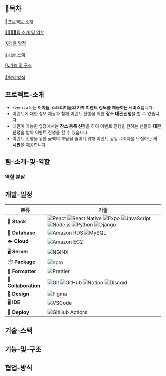 ## 📌목차

[📄프로젝트 소개](#프로젝트-소개)

[👨‍👩‍👧‍👦팀 소개 및 역할](#팀-소개-및-역할)

[🗓️개발 일정](#개발-일정)

[🔨기술 스택](#기술-스택)

[🔍기능 및 구조](#기능-및-구조)

[👫협업 방식](#협업-방식)

## 프로젝트-소개

- `EventCafe`는 **아이돌, 스트리머들의 카페 이벤트 정보를 제공하는 서비스**입니다.
- 이벤트에 대한 정보 제공과 함께 이벤트 진행을 위한 **장소 대관 신청**을 할 수 있습니다.
- 대관이 가능한 업장에서는 **장소 등록 신청**을 하여 이벤트 진행을 원하는 팬들의 **대관 신청**을 받아 이벤트 진행을 할 수 있습니다.
- 이벤트 진행을 위한 금액의 부담을 줄이기 위해 이벤트 공동 주최자를 모집하는 **게시판**을 제공합니다.

## 팀-소개-및-역할

### 역할 분담

## 개발-일정

| 분류 | 기술 |
|------|------|
| 🚀 **Stack** | ![React](https://img.shields.io/badge/React-61DAFB?style=flat&logo=react&logoColor=white) ![React Native](https://img.shields.io/badge/React_Native-61DAFB?style=flat&logo=react&logoColor=white) ![Expo](https://img.shields.io/badge/Expo-000020?style=flat&logo=expo&logoColor=white) ![JavaScript](https://img.shields.io/badge/JavaScript-F7DF1E?style=flat&logo=javascript&logoColor=black) ![Node.js](https://img.shields.io/badge/Node.js-339933?style=flat&logo=nodedotjs&logoColor=white) ![Python](https://img.shields.io/badge/Python-3776AB?style=flat&logo=python&logoColor=white) ![Django](https://img.shields.io/badge/Django-092E20?style=flat&logo=django&logoColor=white) |
| 💾 **Database** | ![Amazon RDS](https://img.shields.io/badge/Amazon_RDS-527FFF?style=flat&logo=amazonrds&logoColor=white) ![MySQL](https://img.shields.io/badge/MySQL-4479A1?style=flat&logo=mysql&logoColor=white) |
| ☁️ **Cloud** | ![Amazon EC2](https://img.shields.io/badge/Amazon_EC2-FF9900?style=flat&logo=amazonaws&logoColor=white) |
| 🖥 **Server** | ![NGINX](https://img.shields.io/badge/Nginx-009639?style=flat&logo=nginx&logoColor=white) |
| 📦 **Package** | ![npm](https://img.shields.io/badge/npm-CB3837?style=flat&logo=npm&logoColor=white) |
| 🧹 **Formatter** | ![Prettier](https://img.shields.io/badge/Prettier-F7B93E?style=flat&logo=prettier&logoColor=white) |
| 👥 **Collaboration** | ![Git](https://img.shields.io/badge/Git-F05032?style=flat&logo=git&logoColor=white) ![GitHub](https://img.shields.io/badge/GitHub-181717?style=flat&logo=github&logoColor=white) ![Notion](https://img.shields.io/badge/Notion-000000?style=flat&logo=notion&logoColor=white) ![Discord](https://img.shields.io/badge/Discord-5865F2?style=flat&logo=discord&logoColor=white) |
| 🎨 **Design** | ![Figma](https://img.shields.io/badge/Figma-F24E1E?style=flat&logo=figma&logoColor=white) |
| 🖥 **IDE** | ![VSCode](https://img.shields.io/badge/VS_Code-007ACC?style=flat&logo=visualstudiocode&logoColor=white) |
| 🚀 **Deploy** | ![GitHub Actions](https://img.shields.io/badge/GitHub_Actions-2088FF?style=flat&logo=githubactions&logoColor=white) |

## 기술-스택

## 기능-및-구조

## 협업-방식
